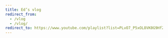```yaml
---
title: Ed’s vlog
redirect_from:
  - /vlog
  - /vlog/
redirect_to: https://www.youtube.com/playlist?list=PLvO7_P5xOL8VK0G9HfZ8OL2oVdIh0gkT3
---
```

